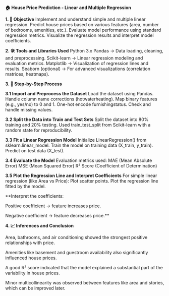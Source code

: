 **🏠 House Price Prediction - Linear and Multiple Regression**

**1. 📌 Objective**
Implement and understand simple and multiple linear regression.
Predict house prices based on various features (area, number of bedrooms, amenities, etc.).
Evaluate model performance using standard regression metrics.
Visualize the regression results and interpret model coefficients.

**2. 🛠 Tools and Libraries Used**
Python 3.x
Pandas → Data loading, cleaning, and preprocessing.
Scikit-learn → Linear regression modeling and evaluation metrics.
Matplotlib → Visualization of regression lines and results.
Seaborn (optional) → For advanced visualizations (correlation matrices, heatmaps).

**3. 🔄 Step-by-Step Process**
   
**3.1 Import and Preprocess the Dataset**
Load the dataset using Pandas.
Handle column name corrections (hotwaterheating).
Map binary features (e.g., yes/no) to 0 and 1.
One-hot encode furnishingstatus.
Check and handle missing values.

**3.2 Split the Data into Train and Test Sets**
Split the dataset into 80% training and 20% testing.
Used train_test_split from Scikit-learn with a random state for reproducibility.

**3.3 Fit a Linear Regression Model**
Initialize LinearRegression() from sklearn.linear_model.
Train the model on training data (X_train, y_train).
Predict on test data (X_test).

**3.4 Evaluate the Model**
Evaluation metrics used:
MAE (Mean Absolute Error)
MSE (Mean Squared Error)
R² Score (Coefficient of Determination)

**3.5 Plot the Regression Line and Interpret Coefficients**
For simple linear regression (like Area vs Price):
Plot scatter points.
Plot the regression line fitted by the model.

**Interpret the coefficients:

Positive coefficient → feature increases price.

Negative coefficient → feature decreases price.**

**4. 📈 Inferences and Conclusion**

Area, bathrooms, and air conditioning showed the strongest positive relationships with price.

Amenities like basement and guestroom availability also significantly influenced house prices.

A good R² score indicated that the model explained a substantial part of the variability in house prices.

Minor multicollinearity was observed between features like area and stories, which can be improved later.


